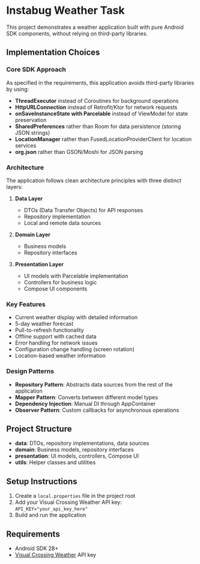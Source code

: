 # Instabug Weather Task

This project demonstrates a weather application built with pure Android SDK components, without relying on third-party libraries.

## Implementation Choices

### Core SDK Approach
As specified in the requirements, this application avoids third-party libraries by using:

- **ThreadExecutor** instead of Coroutines for background operations
- **HttpURLConnection** instead of Retrofit/Ktor for network requests
- **onSaveInstanceState with Parcelable** instead of ViewModel for state preservation
- **SharedPreferences** rather than Room for data persistence (storing JSON strings)
- **LocationManager** rather than FusedLocationProviderClient for location services
- **org.json** rather than GSON/Moshi for JSON parsing

### Architecture

The application follows clean architecture principles with three distinct layers:

1. **Data Layer**
    - DTOs (Data Transfer Objects) for API responses
    - Repository implementation
    - Local and remote data sources

2. **Domain Layer**
    - Business models
    - Repository interfaces

3. **Presentation Layer**
    - UI models with Parcelable implementation
    - Controllers for business logic
    - Compose UI components

### Key Features

- Current weather display with detailed information
- 5-day weather forecast
- Pull-to-refresh functionality
- Offline support with cached data
- Error handling for network issues
- Configuration change handling (screen rotation)
- Location-based weather information

### Design Patterns

- **Repository Pattern**: Abstracts data sources from the rest of the application
- **Mapper Pattern**: Converts between different model types
- **Dependency Injection**: Manual DI through AppContainer
- **Observer Pattern**: Custom callbacks for asynchronous operations

## Project Structure

- **data**: DTOs, repository implementations, data sources
- **domain**: Business models, repository interfaces
- **presentation**: UI models, controllers, Compose UI
- **utils**: Helper classes and utilities

## Setup Instructions

1. Create a `local.properties` file in the project root
2. Add your Visual Crossing Weather API key: `API_KEY="your_api_key_here"`
3. Build and run the application

## Requirements

- Android SDK 28+
- [Visual Crossing Weather](https://www.visualcrossing.com/) API key